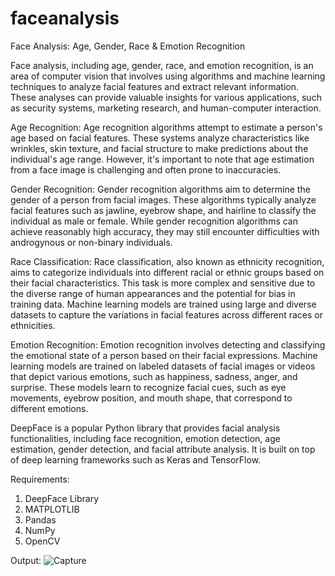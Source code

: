 # faceanalysis
Face Analysis: Age, Gender, Race &amp; Emotion Recognition

Face analysis, including age, gender, race, and emotion recognition, is an area of computer vision that involves using algorithms and machine learning techniques to analyze facial features and extract relevant information. These analyses can provide valuable insights for various applications, such as security systems, marketing research, and human-computer interaction.

Age Recognition:
Age recognition algorithms attempt to estimate a person's age based on facial features. These systems analyze characteristics like wrinkles, skin texture, and facial structure to make predictions about the individual's age range. However, it's important to note that age estimation from a face image is challenging and often prone to inaccuracies.

Gender Recognition:
Gender recognition algorithms aim to determine the gender of a person from facial images. These algorithms typically analyze facial features such as jawline, eyebrow shape, and hairline to classify the individual as male or female. While gender recognition algorithms can achieve reasonably high accuracy, they may still encounter difficulties with androgynous or non-binary individuals.

Race Classification: Race classification, also known as ethnicity recognition, aims to categorize individuals into different racial or ethnic groups based on their facial characteristics. This task is more complex and sensitive due to the diverse range of human appearances and the potential for bias in training data. Machine learning models are trained using large and diverse datasets to capture the variations in facial features across different races or ethnicities.

Emotion Recognition: Emotion recognition involves detecting and classifying the emotional state of a person based on their facial expressions. Machine learning models are trained on labeled datasets of facial images or videos that depict various emotions, such as happiness, sadness, anger, and surprise. These models learn to recognize facial cues, such as eye movements, eyebrow position, and mouth shape, that correspond to different emotions.

DeepFace is a popular Python library that provides facial analysis functionalities, including face recognition, emotion detection, age estimation, gender detection, and facial attribute analysis. It is built on top of deep learning frameworks such as Keras and TensorFlow.

Requirements:
1) DeepFace Library
2) MATPLOTLIB
3) Pandas
4) NumPy
5) OpenCV

Output:
![Capture](https://github.com/harryongit/faceanalysis/assets/74458044/198ef907-0e0d-4d12-9aa9-a1cf36817fe4)
